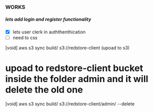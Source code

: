 ### WORKS

##### lets add login and register functionality

- [x] lets user clerk in auththenthication
- [ ] need to css

[void] aws s3 sync build/ s3://redstore-client (upoad to s3)

# upoad to redstore-client bucket inside the folder admin and it will delete the old one

[void] aws s3 sync build/ s3://redstore-client/admin/ --delete
